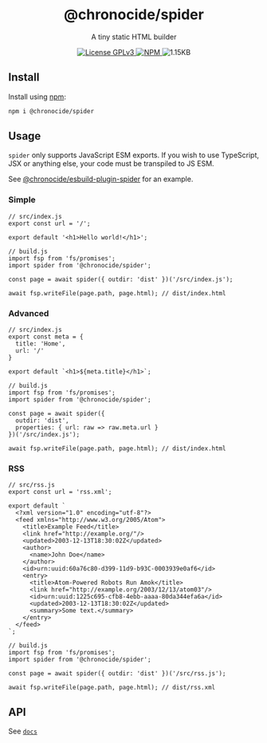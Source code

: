 <div align="center">
  <h1>@chronocide/spider</h1>
  <p>A tiny static HTML builder</p>
  <a href="/LICENSE">
    <img alt="License GPLv3" src="https://img.shields.io/badge/license-GPLv3-blue.svg" />
  </a>
  <a href="https://www.npmjs.com/package/@chronocide/spider">
    <img alt="NPM" src="https://img.shields.io/npm/v/@chronocide/spider?label=npm">
  </a>
  <img alt="1.15KB" src="https://img.shields.io/badge/gzip-1.15KB-g">
</div>

## Install

Install using [npm](https://npmjs.org):

```sh
npm i @chronocide/spider
```

## Usage

`spider` only supports JavaScript ESM exports. If you wish to use TypeScript, JSX or anything else, your code must be transpiled to JS ESM.

See [@chronocide/esbuild-plugin-spider](https://github.com/chronoDave/esbuild-plugin-spider) for an example.

### Simple

```JS
// src/index.js
export const url = '/';

export default '<h1>Hello world!</h1>';
```

```JS
// build.js
import fsp from 'fs/promises';
import spider from '@chronocide/spider';

const page = await spider({ outdir: 'dist' })('/src/index.js');

await fsp.writeFile(page.path, page.html); // dist/index.html
```

### Advanced

```JS
// src/index.js
export const meta = {
  title: 'Home',
  url: '/'
}

export default `<h1>${meta.title}</h1>`;
```

```JS
// build.js
import fsp from 'fs/promises';
import spider from '@chronocide/spider';

const page = await spider({
  outdir: 'dist',
  properties: { url: raw => raw.meta.url }
})('/src/index.js');

await fsp.writeFile(page.path, page.html); // dist/index.html
```

### RSS

```JS
// src/rss.js
export const url = 'rss.xml';

export default `
  <?xml version="1.0" encoding="utf-8"?>
  <feed xmlns="http://www.w3.org/2005/Atom">
    <title>Example Feed</title>
    <link href="http://example.org/"/>
    <updated>2003-12-13T18:30:02Z</updated>
    <author>
      <name>John Doe</name>
    </author>
    <id>urn:uuid:60a76c80-d399-11d9-b93C-0003939e0af6</id>
    <entry>
      <title>Atom-Powered Robots Run Amok</title>
      <link href="http://example.org/2003/12/13/atom03"/>
      <id>urn:uuid:1225c695-cfb8-4ebb-aaaa-80da344efa6a</id>
      <updated>2003-12-13T18:30:02Z</updated>
      <summary>Some text.</summary>
    </entry>
  </feed>
`;
```

```JS
// build.js
import fsp from 'fs/promises';
import spider from '@chronocide/spider';

const page = await spider({ outdir: 'dist' })('/src/rss.js');

await fsp.writeFile(page.path, page.html); // dist/rss.xml
```

## API

See [`docs`](/docs/)
